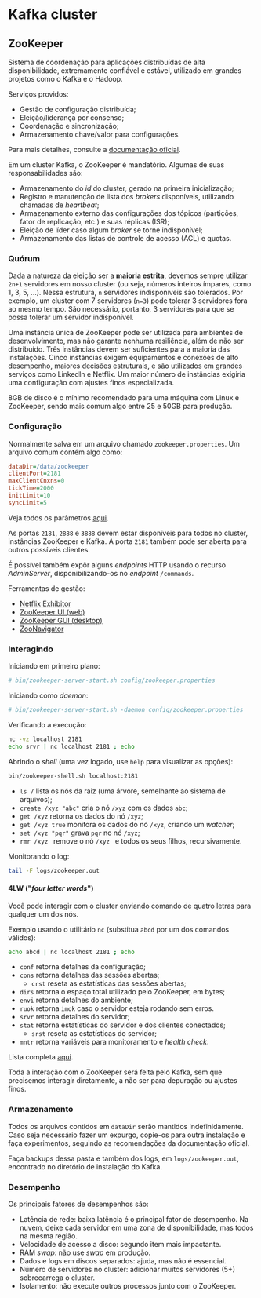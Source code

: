 # Kafka cluster

## ZooKeeper

Sistema de coordenação para aplicações distribuídas de alta disponibilidade, extremamente confiável e estável, utilizado em grandes projetos como o Kafka e o Hadoop.

Serviços providos:
- Gestão de configuração distribuída;
- Eleição/liderança por consenso;
- Coordenação e sincronização;
- Armazenamento chave/valor para configurações.

Para mais detalhes, consulte a [documentação oficial](https://zookeeper.apache.org/doc/current/zookeeperOver.html).

Em um cluster Kafka, o ZooKeeper é mandatório. Algumas de suas responsabilidades são:
- Armazenamento do _id_ do cluster, gerado na primeira inicialização;
- Registro e manutenção de lista dos _brokers_ disponíveis, utilizando chamadas de _heartbeat_;
- Armazenamento externo das configurações dos tópicos (partições, fator de replicação, etc.) e suas réplicas (ISR);
- Eleição de líder caso algum _broker_ se torne indisponível;
- Armazenamento das listas de controle de acesso (ACL) e quotas.

### Quórum

Dada a natureza da eleição ser a **maioria estrita**, devemos sempre utilizar `2n+1` servidores em nosso cluster (ou seja, números inteiros ímpares, como 1, 3, 5, ...). Nessa estrutura, `n` servidores indisponíveis são tolerados. Por exemplo, um cluster com 7 servidores (`n=3`) pode tolerar 3 servidores fora ao mesmo tempo. São necessário, portanto, 3 servidores para que se possa tolerar um servidor indisponível.

Uma instância única de ZooKeeper pode ser utilizada para ambientes de desenvolvimento, mas não garante nenhuma resiliência, além de não ser distribuído. Três instâncias devem ser suficientes para a maioria das instalações. Cinco instâncias exigem equipamentos e conexões de alto desempenho, maiores decisões estruturais, e são utilizados em grandes serviços como LinkedIn e Netflix. Um maior número de instâncias exigiria uma configuração com ajustes finos especializada.

8GB de disco é o mínimo recomendado para uma máquina com Linux e ZooKeeper, sendo mais comum algo entre 25 e 50GB para produção.

### Configuração

Normalmente salva em um arquivo chamado `zookeeper.properties`. Um arquivo comum contém algo como:

```ini
dataDir=/data/zookeeper
clientPort=2181
maxClientCnxns=0
tickTime=2000
initLimit=10
syncLimit=5
```

Veja todos os parâmetros [aqui](https://zookeeper.apache.org/doc/current/zookeeperAdmin.html#sc_configuration).

As portas `2181`, `2888` e `3888` devem estar disponíveis para todos no cluster, instâncias ZooKeeper e Kafka. A porta `2181` também pode ser aberta para outros possíveis clientes.

É possível também expôr alguns _endpoints_ HTTP usando o recurso _AdminServer_, disponibilizando-os no _endpoint_ `/commands`.

Ferramentas de gestão:
- [Netflix Exhibitor](https://github.com/soabase/exhibitor)
- [ZooKeeper UI (web)](https://github.com/DeemOpen/zkui)
- [ZooKeeper GUI (desktop)](https://github.com/echoma/zkui)
- [ZooNavigator](https://github.com/elkozmon/zoonavigator)

### Interagindo

Iniciando em primeiro plano:
```bash
# bin/zookeeper-server-start.sh config/zookeeper.properties
```

Iniciando como _daemon_:
```bash
# bin/zookeeper-server-start.sh -daemon config/zookeeper.properties
```

Verificando a execução:
```bash
nc -vz localhost 2181
echo srvr | nc localhost 2181 ; echo
```

Abrindo o _shell_ (uma vez logado, use `help` para visualizar as opções):
```bash
bin/zookeeper-shell.sh localhost:2181
```

- `ls /` lista os nós da raiz (uma árvore, semelhante ao sistema de arquivos);
- `create /xyz "abc"` cria o nó `/xyz` com os dados `abc`;
- `get /xyz` retorna os dados do nó `/xyz`;
- `get /xyz true` monitora os dados do nó `/xyz`, criando um _watcher_;
- `set /xyz "pqr"` grava `pqr` no nó `/xyz`;
- `rmr /xyz ` remove o nó `/xyz ` e todos os seus filhos, recursivamente. 

Monitorando o log:
```bash
tail -F logs/zookeeper.out
```

#### 4LW ("_four letter words_")

Você pode interagir com o cluster enviando comando de quatro letras para qualquer um dos nós.

Exemplo usando o utilitário `nc` (substitua `abcd` por um dos comandos válidos):
```bash
echo abcd | nc localhost 2181 ; echo
```

- `conf` retorna detalhes da configuração;
- `cons` retorna detalhes das sessões abertas;
  - `crst` reseta as estatísticas das sessões abertas;
- `dirs`  retorna o espaço total utilizado pelo ZooKeeper, em bytes;
- `envi`  retorna detalhes do ambiente;
- `ruok` retorna `imok` caso o servidor esteja rodando sem erros.
- `srvr` retorna detalhes do servidor;
- `stat` retorna estatísticas do servidor e dos clientes conectados;
  - `srst` reseta as estatísticas do servidor;
- `mntr` retorna variáveis para monitoramento e _health check_.

Lista completa [aqui](https://zookeeper.apache.org/doc/current/zookeeperAdmin.html#sc_zkCommands).

Toda a interação com o ZooKeeper será feita pelo Kafka, sem que precisemos interagir diretamente, a não ser para depuração ou ajustes finos.

### Armazenamento

Todos os arquivos contidos em `dataDir` serão mantidos indefinidamente. Caso seja necessário fazer um expurgo, copie-os para outra instalação e faça experimentos, seguindo as recomendações da documentação oficial.

Faça backups dessa pasta e também dos logs, em `logs/zookeeper.out`, encontrado no diretório de instalação do Kafka.

### Desempenho

Os principais fatores de desempenhos são:

- Latência de rede: baixa latência é o principal fator de desempenho. Na nuvem, deixe cada servidor em uma zona de disponibilidade, mas todos na mesma região.
- Velocidade de acesso a disco: segundo item mais impactante.
- RAM _swap_: não use _swap_ em produção.
- Dados e logs em discos separados: ajuda, mas não é essencial.
- Número de servidores no cluster: adicionar muitos servidores (5+) sobrecarrega o cluster.
- Isolamento: não execute outros processos junto com o ZooKeeper.

